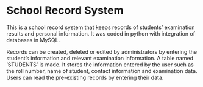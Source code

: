 # School Record System
This is a school record system that keeps records of students’ examination results and
personal information. It was coded in python with integration of databases in
MySQL. 

Records can be created, deleted or edited by administrators by entering the
student’s information and relevant examination information. A table named
‘STUDENTS’ is made. It stores the information entered by the user such as the roll
number, name of student, contact information and examination data. Users can read
the pre-existing records by entering their data.
